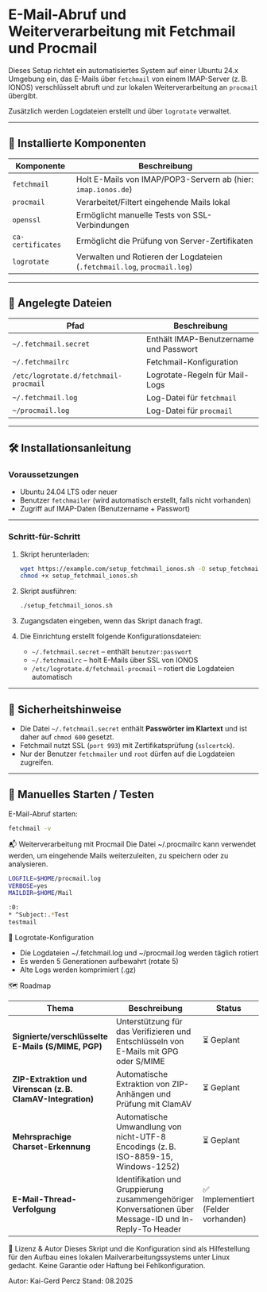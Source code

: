 # E-Mail-Abruf und Weiterverarbeitung mit Fetchmail und Procmail

Dieses Setup richtet ein automatisiertes System auf einer Ubuntu 24.x Umgebung ein, das E-Mails über `fetchmail` von einem IMAP-Server (z. B. IONOS) verschlüsselt abruft und zur lokalen Weiterverarbeitung an `procmail` übergibt.

Zusätzlich werden Logdateien erstellt und über `logrotate` verwaltet.

---

## 🔧 Installierte Komponenten

| Komponente     | Beschreibung                                                                 |
|----------------|------------------------------------------------------------------------------|
| `fetchmail`    | Holt E-Mails von IMAP/POP3-Servern ab (hier: `imap.ionos.de`)                |
| `procmail`     | Verarbeitet/Filtert eingehende Mails lokal                                   |
| `openssl`      | Ermöglicht manuelle Tests von SSL-Verbindungen                               |
| `ca-certificates` | Ermöglicht die Prüfung von Server-Zertifikaten                            |
| `logrotate`    | Verwalten und Rotieren der Logdateien (`.fetchmail.log`, `procmail.log`)     |

---

## 📁 Angelegte Dateien

| Pfad                            | Beschreibung                                  |
|--------------------------------|-----------------------------------------------|
| `~/.fetchmail.secret`          | Enthält IMAP-Benutzername und Passwort        |
| `~/.fetchmailrc`               | Fetchmail-Konfiguration                       |
| `/etc/logrotate.d/fetchmail-procmail` | Logrotate-Regeln für Mail-Logs             |
| `~/.fetchmail.log`             | Log-Datei für `fetchmail`                    |
| `~/procmail.log`               | Log-Datei für `procmail`                     |

---

## 🛠️ Installationsanleitung

### Voraussetzungen

- Ubuntu 24.04 LTS oder neuer
- Benutzer `fetchmailer` (wird automatisch erstellt, falls nicht vorhanden)
- Zugriff auf IMAP-Daten (Benutzername + Passwort)

---

### Schritt-für-Schritt

1. Skript herunterladen:

    ```bash
    wget https://example.com/setup_fetchmail_ionos.sh -O setup_fetchmail_ionos.sh
    chmod +x setup_fetchmail_ionos.sh
    ```

2. Skript ausführen:

    ```bash
    ./setup_fetchmail_ionos.sh
    ```

3. Zugangsdaten eingeben, wenn das Skript danach fragt.

4. Die Einrichtung erstellt folgende Konfigurationsdateien:

    - `~/.fetchmail.secret` – enthält `benutzer:passwort`
    - `~/.fetchmailrc` – holt E-Mails über SSL von IONOS
    - `/etc/logrotate.d/fetchmail-procmail` – rotiert die Logdateien automatisch

---

## 🔐 Sicherheitshinweise

- Die Datei `~/.fetchmail.secret` enthält **Passwörter im Klartext** und ist daher auf `chmod 600` gesetzt.
- Fetchmail nutzt SSL (`port 993`) mit Zertifikatsprüfung (`sslcertck`).
- Nur der Benutzer `fetchmailer` und `root` dürfen auf die Logdateien zugreifen.

---

## 🚀 Manuelles Starten / Testen

E-Mail-Abruf starten:

```bash
fetchmail -v
```

📬 Weiterverarbeitung mit Procmail
Die Datei ~/.procmailrc kann verwendet werden, um eingehende Mails weiterzuleiten, zu speichern oder zu analysieren.

```bash
LOGFILE=$HOME/procmail.log
VERBOSE=yes
MAILDIR=$HOME/Mail

:0:
* ^Subject:.*Test
testmail
```

🧹 Logrotate-Konfiguration
 - Die Logdateien ~/.fetchmail.log und ~/procmail.log werden täglich rotiert
 - Es werden 5 Generationen aufbewahrt (rotate 5)
 - Alte Logs werden komprimiert (.gz)

🗺️ Roadmap

| Thema                                                       | Beschreibung                                                                                           | Status                             |
| ----------------------------------------------------------- | ------------------------------------------------------------------------------------------------------ | ---------------------------------- |
| **Signierte/verschlüsselte E-Mails (S/MIME, PGP)**          | Unterstützung für das Verifizieren und Entschlüsseln von E-Mails mit GPG oder S/MIME                   | ⏳ Geplant                          |
| **ZIP-Extraktion und Virenscan (z. B. ClamAV-Integration)** | Automatische Extraktion von ZIP-Anhängen und Prüfung mit ClamAV                                        | ⏳ Geplant                          |
| **Mehrsprachige Charset-Erkennung**                         | Automatische Umwandlung von nicht-UTF-8 Encodings (z. B. ISO-8859-15, Windows-1252)                    | ⏳ Geplant                          |
| **E-Mail-Thread-Verfolgung**                                | Identifikation und Gruppierung zusammengehöriger Konversationen über Message-ID und In-Reply-To Header | ✅ Implementiert (Felder vorhanden) |


📎 Lizenz & Autor
Dieses Skript und die Konfiguration sind als Hilfestellung für den Aufbau eines lokalen Mailverarbeitungssystems unter Linux gedacht. Keine Garantie oder Haftung bei Fehlkonfiguration.

Autor: Kai-Gerd Percz
Stand: 08.2025


